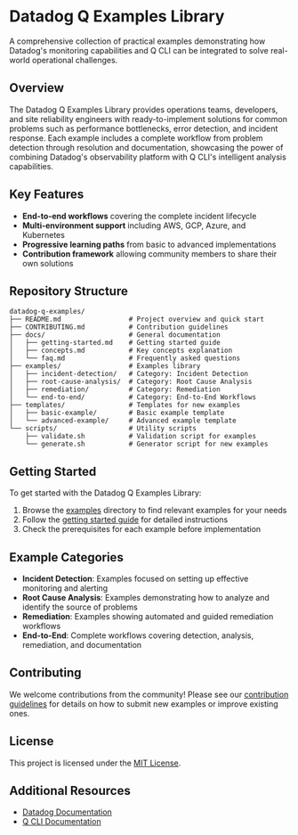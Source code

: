 # Datadog Q Examples Library

A comprehensive collection of practical examples demonstrating how Datadog's monitoring capabilities and Q CLI can be integrated to solve real-world operational challenges.

## Overview

The Datadog Q Examples Library provides operations teams, developers, and site reliability engineers with ready-to-implement solutions for common problems such as performance bottlenecks, error detection, and incident response. Each example includes a complete workflow from problem detection through resolution and documentation, showcasing the power of combining Datadog's observability platform with Q CLI's intelligent analysis capabilities.

## Key Features

- **End-to-end workflows** covering the complete incident lifecycle
- **Multi-environment support** including AWS, GCP, Azure, and Kubernetes
- **Progressive learning paths** from basic to advanced implementations
- **Contribution framework** allowing community members to share their own solutions

## Repository Structure

```
datadog-q-examples/
├── README.md                 # Project overview and quick start
├── CONTRIBUTING.md           # Contribution guidelines
├── docs/                     # General documentation
│   ├── getting-started.md    # Getting started guide
│   ├── concepts.md           # Key concepts explanation
│   └── faq.md                # Frequently asked questions
├── examples/                 # Examples library
│   ├── incident-detection/   # Category: Incident Detection
│   ├── root-cause-analysis/  # Category: Root Cause Analysis
│   ├── remediation/          # Category: Remediation
│   └── end-to-end/           # Category: End-to-End Workflows
├── templates/                # Templates for new examples
│   ├── basic-example/        # Basic example template
│   └── advanced-example/     # Advanced example template
└── scripts/                  # Utility scripts
    ├── validate.sh           # Validation script for examples
    └── generate.sh           # Generator script for new examples
```

## Getting Started

To get started with the Datadog Q Examples Library:

1. Browse the [examples](./examples) directory to find relevant examples for your needs
2. Follow the [getting started guide](./docs/getting-started.md) for detailed instructions
3. Check the prerequisites for each example before implementation

## Example Categories

- **Incident Detection**: Examples focused on setting up effective monitoring and alerting
- **Root Cause Analysis**: Examples demonstrating how to analyze and identify the source of problems
- **Remediation**: Examples showing automated and guided remediation workflows
- **End-to-End**: Complete workflows covering detection, analysis, remediation, and documentation

## Contributing

We welcome contributions from the community! Please see our [contribution guidelines](./CONTRIBUTING.md) for details on how to submit new examples or improve existing ones.

## License

This project is licensed under the [MIT License](LICENSE).

## Additional Resources

- [Datadog Documentation](https://docs.datadoghq.com/)
- [Q CLI Documentation](https://docs.datadoghq.com/q/)
